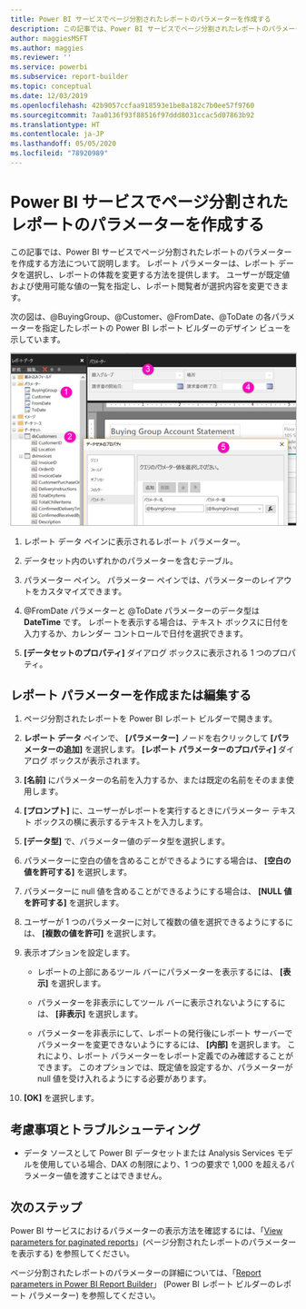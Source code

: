```yaml
---
title: Power BI サービスでページ分割されたレポートのパラメーターを作成する
description: この記事では、Power BI サービスでページ分割されたレポートのパラメーターを作成する方法について説明します。
author: maggiesMSFT
ms.author: maggies
ms.reviewer: ''
ms.service: powerbi
ms.subservice: report-builder
ms.topic: conceptual
ms.date: 12/03/2019
ms.openlocfilehash: 42b9057ccfaa918593e1be8a182c7b0ee57f9760
ms.sourcegitcommit: 7aa0136f93f88516f97ddd8031ccac5d07863b92
ms.translationtype: HT
ms.contentlocale: ja-JP
ms.lasthandoff: 05/05/2020
ms.locfileid: "78920989"
---
```

# <a name="create-parameters-for-paginated-reports-in-the-power-bi-service"></a>Power BI サービスでページ分割されたレポートのパラメーターを作成する

この記事では、Power BI サービスでページ分割されたレポートのパラメーターを作成する方法について説明します。  レポート パラメーターは、レポート データを選択し、レポートの体裁を変更する方法を提供します。 ユーザーが既定値および使用可能な値の一覧を指定し、レポート閲覧者が選択内容を変更できます。  

次の図は、@BuyingGroup、@Customer、@FromDate、@ToDate の各パラメーターを指定したレポートの Power BI レポート ビルダーのデザイン ビューを示しています。 
  
![レポート ビルダーにおけるパラメーター](media/paginated-reports-parameters/power-bi-paginated-parameters-report-builder.png)
  
1.  レポート データ ペインに表示されるレポート パラメーター。  
  
2.  データセット内のいずれかのパラメーターを含むテーブル。  
  
3.  パラメーター ペイン。 パラメーター ペインでは、パラメーターのレイアウトをカスタマイズできます。 
  
4.  @FromDate パラメーターと @ToDate パラメーターのデータ型は **DateTime** です。 レポートを表示する場合は、テキスト ボックスに日付を入力するか、カレンダー コントロールで日付を選択できます。 

5.  **[データセットのプロパティ]** ダイアログ ボックスに表示される 1 つのプロパティ。  

  
## <a name="create-or-edit-a-report-parameter"></a>レポート パラメーターを作成または編集する  
  
1.  ページ分割されたレポートを Power BI レポート ビルダーで開きます。

1. **レポート データ** ペインで、 **[パラメーター]** ノードを右クリックして **[パラメーターの追加]** を選択します。 **[レポート パラメーターのプロパティ]** ダイアログ ボックスが表示されます。  
  
2.  **[名前]** にパラメーターの名前を入力するか、または既定の名前をそのまま使用します。  
  
3.  **[プロンプト]** に、ユーザーがレポートを実行するときにパラメーター テキスト ボックスの横に表示するテキストを入力します。  
  
4.  **[データ型]** で、パラメーター値のデータ型を選択します。  
  
5.  パラメーターに空白の値を含めることができるようにする場合は、 **[空白の値を許可する]** を選択します。  
  
6.  パラメーターに null 値を含めることができるようにする場合は、 **[NULL 値を許可する]** を選択します。  
  
7.  ユーザーが 1 つのパラメーターに対して複数の値を選択できるようにするには、 **[複数の値を許可]** を選択します。  
  
8.  表示オプションを設定します。  
  
    -   レポートの上部にあるツール バーにパラメーターを表示するには、 **[表示]** を選択します。  
  
    -   パラメーターを非表示にしてツール バーに表示されないようにするには、 **[非表示]** を選択します。  
  
    -   パラメーターを非表示にして、レポートの発行後にレポート サーバーでパラメーターを変更できないようにするには、 **[内部]** を選択します。 これにより、レポート パラメーターをレポート定義でのみ確認することができます。 このオプションでは、既定値を設定するか、パラメーターが null 値を受け入れるようにする必要があります。  
  
9. **[OK]** を選択します。 

## <a name="considerations-and-troubleshooting"></a>考慮事項とトラブルシューティング

- データ ソースとして Power BI データセットまたは Analysis Services モデルを使用している場合、DAX の制限により、1 つの要求で 1,000 を超えるパラメーター値を渡すことはできません。 

 
## <a name="next-steps"></a>次のステップ

Power BI サービスにおけるパラメーターの表示方法を確認するには、「[View parameters for paginated reports](../consumer/paginated-reports-view-parameters.md)」(ページ分割されたレポートのパラメーターを表示する) を参照してください。

ページ分割されたレポートのパラメーターの詳細については、「[Report parameters in Power BI Report Builder](report-builder-parameters.md)」 (Power BI レポート ビルダーのレポート パラメーター) を参照してください。
